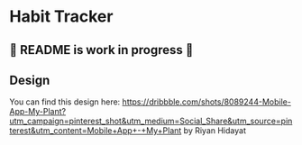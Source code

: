# Habit Tracker

## 🚧 README is work in progress 🚧

## Design
You can find this design here: https://dribbble.com/shots/8089244-Mobile-App-My-Plant?utm_campaign=pinterest_shot&utm_medium=Social_Share&utm_source=pinterest&utm_content=Mobile+App+-+My+Plant
by Riyan Hidayat
